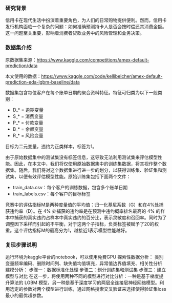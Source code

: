 ### 研究背景

信用卡在现代生活中扮演着重要角色，为人们的日常购物提供便利。然而，信用卡发行机构面临一个复杂的问题：如何准确预测持卡人是否会按时偿还其消费金额。这一问题至关重要，影响着消费者贷款业务中的风险管理和业务决策。

### 数据集介绍

原数据集来源：https://www.kaggle.com/competitions/amex-default-prediction/data

本文使用的数据：https://www.kaggle.com/code/kellibelcher/amex-default-prediction-eda-lgbm-baseline/data

数据集包含每位客户在每个账单日期的聚合资料特征。特征可归类为以下一般类别：

- D_* = 逾期变量
- S_* = 消费变量 
- P_* = 付款变量
- B_* = 余额变量
- R_* = 风险变量

目标为二元变量，违约为正类样本，标签为1。

由于原始数据集中的测试集没有标签信息，这导致无法利用测试集来评估模型性能。因此，在本文中，我们将仅使用原始数据集中的训练集数据，将其视作整个数据集。随后，我们将对这个数据集进行进一步的划分，以获得训练集、验证集和测试集，以便有效评估模型性能。原始训练集包括下面两个文件：

- train_data.csv：每个客户的训练数据，包含多个账单日期
- train_labels.csv：每个客户的目标标签

竞赛中的评估指标M是两种度量值的平均值：归一化基尼系数（G）和在4%处捕获违约率（D）。在 4% 处捕获的违约率是在预测中违约概率排名最高的 4% 的样本中捕获的真实违约占样本中真实违约的百分比，表示灵敏度和召回率。同时为了调整因下采样而引起的不平衡，对于这两个子指标，负类标签被赋予了20的权重。这个评估指标M的最高分为1，越接近1表示模型性能越好。

### 复现步骤说明
运行环境为kaggle平台的notebook，可以使用免费GPU
探索性数据分析：
  类别变量频率编码、删除时间列、缺失值均值填充，异常值边界值填充、相关性分析
建模分析：
  步骤一：数据标准化处理
  步骤二：划分训练集和测试集
  步骤三：建立模型与对比
  在这一步，将使用两种不同的模型进行对比分析：一种是基于梯度提升算法的 LGBM 模型，另一种是基于深度学习的两层全连接层神经网络模型。利用选定的参数对两个模型进行训练，通过网格搜索交叉验证来选择使得验证集loss最小的最优超参数。
